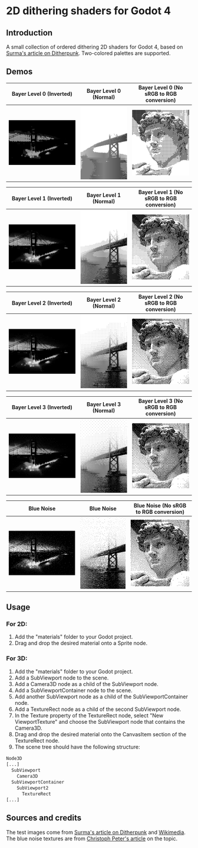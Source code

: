 # 2D dithering shaders for Godot 4
## Introduction
A small collection of ordered dithering 2D shaders for Godot 4, based on [Surma's article on Ditherpunk](https://surma.dev/things/ditherpunk/). Two-colored palettes are supported.

## Demos
Bayer Level 0 (Inverted)             |  Bayer Level 0 (Normal)             |  Bayer Level 0 (No sRGB to RGB conversion)
:-----------------------------------:|:-----------------------------------:|:------------------------------------------:
![](test_images/bayer0_black.png)    |![](test_images/bayer0_white.png)    |![](test_images/bayer0_david.png)

Bayer Level 1 (Inverted)             |  Bayer Level 1 (Normal)             |  Bayer Level 1 (No sRGB to RGB conversion)
:-----------------------------------:|:-----------------------------------:|:------------------------------------------:
![](test_images/bayer1_black.png)    |![](test_images/bayer1_white.png)    |![](test_images/bayer1_david.png)

Bayer Level 2 (Inverted)             |  Bayer Level 2 (Normal)             |  Bayer Level 2 (No sRGB to RGB conversion)
:-----------------------------------:|:-----------------------------------:|:------------------------------------------:
![](test_images/bayer2_black.png)    |![](test_images/bayer2_white.png)    |![](test_images/bayer2_david.png)

Bayer Level 3 (Inverted)             |  Bayer Level 3 (Normal)             |  Bayer Level 3 (No sRGB to RGB conversion)
:-----------------------------------:|:-----------------------------------:|:------------------------------------------:
![](test_images/bayer3_black.png)    |![](test_images/bayer3_white.png)    |![](test_images/bayer3_david.png)

Blue Noise                           |Blue Noise                           |  Blue Noise (No sRGB to RGB conversion)
:-----------------------------------:|:-----------------------------------:|:------------------------------------------:
![](test_images/blue_black.png)    |![](test_images/blue_white.png)    |![](test_images/blue_david.png)

## Usage
### For 2D:
1. Add the "materials" folder to your Godot project.
2. Drag and drop the desired material onto a Sprite node.

### For 3D:
1. Add the "materials" folder to your Godot project.
2. Add a SubViewport node to the scene.
3. Add a Camera3D node as a child of the SubViewport node.
4. Add a SubViewportContainer node to the scene.
5. Add another SubViewport node as a child of the SubViewportContainer node.
6. Add a TextureRect node as a child of the second SubViewport node.
7. In the Texture property of the TextureRect node, select "New ViewportTexture" and choose the SubViewport node that contains the Camera3D.
8. Drag and drop the desired material onto the CanvasItem section of the TextureRect node.
9. The scene tree should have the following structure:

```
Node3D
[...]
  SubViewport
    Camera3D
  SubViewportContainer
    SubViewport2
      TextureRect
[...]
```

## Sources and credits

The test images come from [Surma's article on Ditherpunk](https://surma.dev/things/ditherpunk/) and [Wikimedia](https://commons.wikimedia.org/wiki/File:Michelangelo%27s_David_-_63_grijswaarden.png). The blue noise textures are from [Christoph Peter's article](https://momentsingraphics.de/BlueNoise.html) on the topic.
